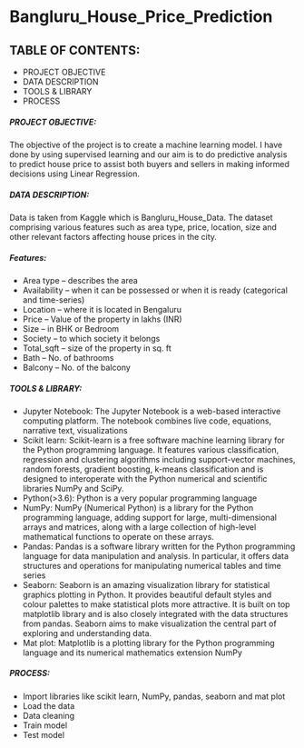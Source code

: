 # Bangluru_House_Price_Prediction
## TABLE OF CONTENTS:
-	PROJECT OBJECTIVE
-	DATA DESCRIPTION
-	TOOLS & LIBRARY
-	PROCESS 
##### PROJECT OBJECTIVE: 
The objective of the project is to create a machine learning model. I have done by using supervised learning and our aim is to do predictive analysis to predict house price to assist both buyers and sellers in making informed decisions using Linear Regression.
##### DATA DESCRIPTION:
Data is taken from Kaggle which is Bangluru_House_Data. The dataset comprising various features such as area type, price, location, size and other relevant factors affecting house prices in the city.

##### Features: 
*	Area type – describes the area
*	Availability – when it can be possessed or when it is ready (categorical and time-series)
*	Location – where it is located in Bengaluru
*	Price – Value of the property in lakhs (INR)
*	Size – in BHK or Bedroom 
*	Society – to which society it belongs
*	Total_sqft – size of the property in sq. ft
*	Bath – No. of bathrooms
*	Balcony – No. of the balcony
##### TOOLS & LIBRARY:
-	Jupyter Notebook: The Jupyter Notebook is a web-based interactive computing platform. The notebook combines live code, equations, narrative text, visualizations
-	Scikit learn: Scikit-learn is a free software machine learning library for the Python programming language. It features various classification, regression and clustering algorithms including support-vector machines, random forests, gradient boosting, k-means classification  and is designed to interoperate with the Python numerical and scientific libraries NumPy and SciPy.
-	Python(>3.6): Python is a very popular programming language
-	NumPy: NumPy (Numerical Python) is a library for the Python programming language, adding support for large, multi-dimensional arrays and matrices, along with a large collection of high-level mathematical functions to operate on these arrays.
-	Pandas: Pandas is a software library written for the Python programming language for data manipulation and analysis. In particular, it offers data structures and operations for manipulating numerical tables and time series
-	Seaborn: Seaborn is an amazing visualization library for statistical graphics plotting in Python. It provides beautiful default styles and colour palettes to make statistical plots more attractive. It is built on top matplotlib library and is also closely integrated with the data structures from pandas.
Seaborn aims to make visualization the central part of exploring and understanding data.
-	Mat plot: Matplotlib is a plotting library for the Python programming language and its numerical mathematics extension NumPy
##### PROCESS:
-	Import libraries like scikit learn, NumPy, pandas, seaborn and mat plot
-	Load the data
-	Data cleaning 
-	Train model
-	Test model


